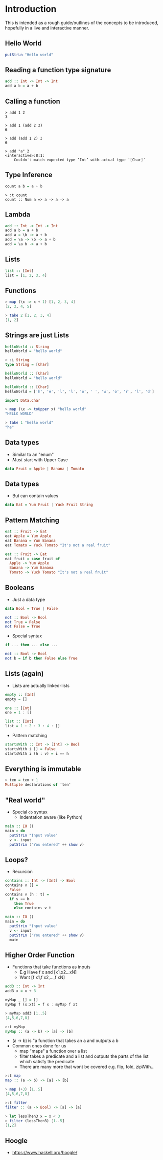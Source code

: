 # Introduction

This is intended as a rough guide/outlines of the concepts to be introduced,
hopefully in a live and interactive manner.





## Hello World

```haskell
putStrLn "Hello world"
```

## Reading a function type signature

```haskell
add :: Int -> Int -> Int
add a b = a + b
```

## Calling a function

```
> add 1 2
3

> add 1 (add 2 3)
6

> add (add 1 2) 3
6

> add "a" 2
<interactive>:8:1:
    Couldn't match expected type ‘Int’ with actual type ‘[Char]’
```

## Type Inference

```haskell
count a b = a + b
```

```
> :t count
count :: Num a => a -> a -> a
```

## Lambda

```haskell
add :: Int -> Int -> Int
add a b = a + b
add a = \b -> a + b
add = \a -> \b -> a + b
add = \a b -> a + b
```









## Lists

```haskell
list :: [Int]
list = [1, 2, 3, 4]
```

## Functions

```haskell
> map (\x -> x + 1) [1, 2, 3, 4]
[2, 3, 4, 5]

> take 2 [1, 2, 3, 4]
[1, 2]
```

## Strings are just Lists

```haskell
helloWorld :: String
helloWorld = "hello world"
```

```haskell
> :i String
type String = [Char]
```

```haskell
helloWorld :: [Char]
helloWorld = "hello world"
```

```haskell
helloWorld :: [Char]
helloWorld = ['h', 'e', 'l', 'l', 'o', ' ', 'w', 'o', 'r', 'l', 'd']
```

```haskell
import Data.Char

> map (\x -> toUpper x) "hello world"
"HELLO WORLD"

> take 1 "hello world"
"he"
```






## Data types

- Similar to an "enum"
- _Must_ start with Upper Case

```haskell
data Fruit = Apple | Banana | Tomato
```

## Data types

- But can contain values

```haskell
data Eat = Yum Fruit | Yuck Fruit String
```

## Pattern Matching

```haskell
eat :: Fruit -> Eat
eat Apple = Yum Apple
eat Banana = Yum Banana
eat Tomato = Yuck Tomato "It's not a real fruit"
```

```haskell
eat :: Fruit -> Eat
eat fruit = case fruit of
  Apple -> Yum Apple
  Banana -> Yum Banana
  Tomato -> Yuck Tomato "It's not a real fruit"
```

## Booleans

- Just a data type

```haskell
data Bool = True | False
```

```haskell
not :: Bool -> Bool
not True = False
not False = True
```

- Special syntax

```haskell
if ... then ... else ...
```

```haskell
not :: Bool -> Bool
not b = if b then False else True
```

## Lists (again)

- Lists are actually linked-lists

```haskell
empty :: [Int]
empty = []

one :: [Int]
one = 1 : []

list :: [Int]
list = 1 : 2 : 3 : 4 : []
```

- Pattern matching

```haskell
startsWith :: Int -> [Int] -> Bool
startsWith i [] = False
startsWith i (h : v) = i == h
```







## Everything is immutable

```haskell
> ten = ten + 1
Multiple declarations of ‘ten’
```










## "Real world"

- Special `do` syntax
  - Indentation aware (like Python)

```haskell
main :: IO ()
main = do
  putStrLn "Input value"
  v <- input
  putStrLn ("You entered" ++ show v)
```

## Loops?

- Recursion

```haskell
contains :: Int -> [Int] -> Bool
contains v [] =
  False
contains v (h : t) =
  if v == h
    then True
    else contains v t
```

```haskell
main :: IO ()
main = do
  putStrLn "Input value"
  v <- input
  putStrLn ("You entered" ++ show v)
  main
```

## Higher Order Function

- Functions that take functions as inputs
  - E.g Have f x and [x1,x2...xN]
  - Want [f x1,f x2,...,f xN]

```haskell
add3 :: Int -> Int
add3 x = x + 3

myMap _ [] = []
myMap f (x:xt) = f x : myMap f xt
```
```haskell
> myMap add3 [1..5] 
[4,5,6,7,8]

>:t myMap
myMap :: (a -> b) -> [a] -> [b]
```
- (a -> b) is "a function that takes an a and outputs a b
- Common ones done for us
  - map "maps" a function over a list
  - filter takes a predicate and a list and outputs the parts of the list which satisfy the predicate
  - There are many more that wont be covered e.g. flip, fold, zipWith...
```haskell
>:t map
map :: (a -> b) -> [a] -> [b]

> map (+3) [1..5]
[4,5,6,7,8]

>:t filter
filter :: (a -> Bool) -> [a] -> [a]

> let lessThen3 x = x < 3
> filter (lessThen3) [1..5]
[1,2]
```


## Hoogle

- https://www.haskell.org/hoogle/
